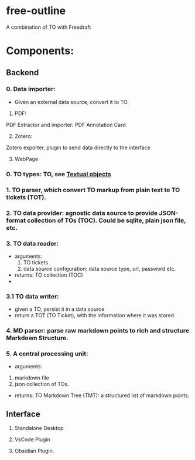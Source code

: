 # free-outline
A combination of TO with Freedraft

# Components:

## Backend

### 0. Data importer: 
- Given an external data source, convert it to TO.

1. PDF:

PDF Extractor and importer: PDF Annotation Card

2. Zotero:

Zotero exporter, plugin to send data directly to the interface

3. WebPage



### 0. TO types: TO, see [Textual objects](https://textual-object.com/)



### 1. TO parser, which convert TO markup from plain text to TO tickets (TOT).

### 2. TO data provider: agnostic data source to provide JSON-format collection of TOs (TOC). Could be sqlite, plain json file, etc.

### 3. TO data reader:
  - arguments: 
    1. TO tickets
    2. data source configuration: data source type, url, password etc.
  - returns: TO collection (TOC)
  - 
### 3.1 TO data writer:
  - given a TO, persist it in a data source
  - return a TOT (TO Ticket), with the information where it was stored. 

### 4. MD parser: parse raw markdown points to rich and structure Markdown Structure.

### 5. A central processing unit: 
  - arguments: 
  1. markdown file
  2. json collection of TOs. 
  - returns: TO Markdown Tree (TMT): a structured list of markdown points.

## Interface

1. Standalone Desktop

2. VsCode Plugin

3. Obsidian Plugin.
